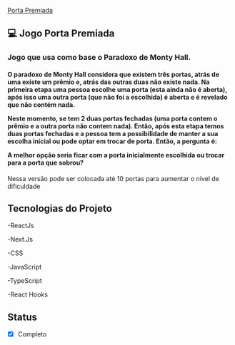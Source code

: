 <a href="https://porta-premiada-felipeleopoldino.netlify.app/">Porta Premiada</a>

## 💻 Jogo Porta Premiada

<h3>Jogo que usa como base o Paradoxo de Monty Hall.</h3>

<h4>O paradoxo de Monty Hall considera que existem três portas, atrás de uma existe um prêmio e, atrás das outras duas não existe nada. Na primeira etapa uma pessoa escolhe uma porta (esta ainda não é aberta), após isso uma outra porta (que não foi a escolhida) é aberta e é revelado que não contém nada.

Neste momento, se tem 2 duas portas fechadas (uma porta contem o prêmio e a outra porta não contem nada). Então, após esta etapa temos duas portas fechadas e a pessoa tem a possibilidade de manter a sua escolha inicial ou pode optar em trocar de porta. Então, a pergunta é:

A melhor opção seria ficar com a porta inicialmente escolhida ou trocar para a porta que sobrou?</h4>

<p>Nessa versão pode ser colocada até 10 portas para aumentar o nível de dificuldade</P>


## Tecnologias do Projeto

-ReactJs

-Next.Js

-CSS

-JavaScript

-TypeScript

-React Hooks


## Status

- [x] Completo
